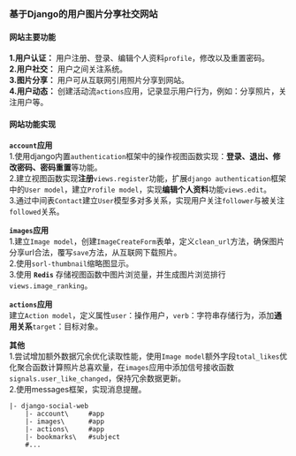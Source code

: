 ### 基于Django的用户图片分享社交网站  
  
#### 网站主要功能  
  
**1.用户认证：** 用户注册、登录、编辑个人资料`profile`，修改以及重置密码。  
**2.用户社交：** 用户之间关注系统。  
**3.图片分享：** 用户可从互联网引用照片分享到网站。  
**4.用户动态：** 创建活动流`actions`应用，记录显示用户行为，例如：分享照片，关注用户等。  
  
#### 网站功能实现  
  
**`account`应用**  
1.使用django内置`authentication`框架中的操作视图函数实现：**登录、退出、修改密码、密码重置**等功能。  
2.建立视图函数实现**注册**`views.register`功能，扩展`django authentication`框架中的`User model`，建立`Profile model`，实现**编辑个人资料**功能`views.edit`。  
3.通过中间表`Contact`建立`User`模型多对多关系，实现用户关注`follower`与被关注`followed`关系。  
  
**`images`应用**  
1.建立`Image model`，创建`ImageCreateForm`表单，定义`clean_url`方法，确保图片分享url合法，覆写`save`方法，从互联网下载照片。  
2.使用`sorl-thumbnail`缩略图显示。  
3.使用 **`Redis`** 存储视图函数中图片浏览量，并生成图片浏览排行`views.image_ranking`。  
  
**`actions`应用**   
建立`Action model`，定义属性`user`：操作用户，`verb`：字符串存储行为，添加**通用关系**`target`：目标对象。  

**其他**  
1.尝试增加额外数据冗余优化读取性能，使用`Image model`额外字段`total_likes`优化聚合函数计算照片总喜欢量，在`images`应用中添加信号接收函数`signals.user_like_changed`，保持冗余数据更新。  
2.使用messages框架，实现消息提醒。  
  
```
|- django-social-web
    |- account\     #app
    |- images\      #app
    |- actions\     #app
    |- bookmarks\   #subject
    #...
```
